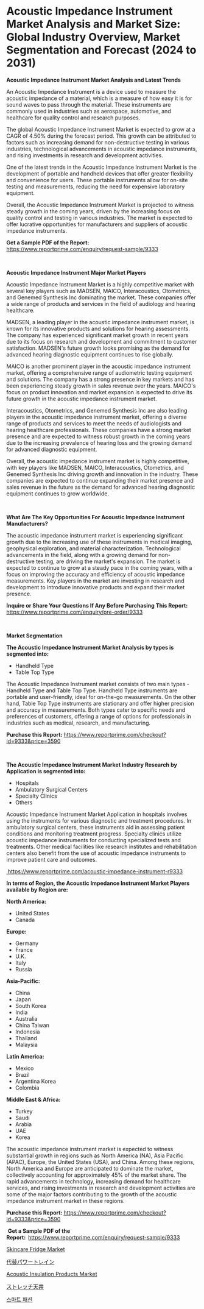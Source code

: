 <p><h1>Acoustic Impedance Instrument Market Analysis and Market Size: Global Industry Overview, Market Segmentation and Forecast (2024 to 2031)</h1></p><p><strong>Acoustic Impedance Instrument Market Analysis and Latest Trends</strong></p>
<p><p>An Acoustic Impedance Instrument is a device used to measure the acoustic impedance of a material, which is a measure of how easy it is for sound waves to pass through the material. These instruments are commonly used in industries such as aerospace, automotive, and healthcare for quality control and research purposes.</p><p>The global Acoustic Impedance Instrument Market is expected to grow at a CAGR of 4.50% during the forecast period. This growth can be attributed to factors such as increasing demand for non-destructive testing in various industries, technological advancements in acoustic impedance instruments, and rising investments in research and development activities.</p><p>One of the latest trends in the Acoustic Impedance Instrument Market is the development of portable and handheld devices that offer greater flexibility and convenience for users. These portable instruments allow for on-site testing and measurements, reducing the need for expensive laboratory equipment.</p><p>Overall, the Acoustic Impedance Instrument Market is projected to witness steady growth in the coming years, driven by the increasing focus on quality control and testing in various industries. The market is expected to offer lucrative opportunities for manufacturers and suppliers of acoustic impedance instruments.</p></p>
<p><strong>Get a Sample PDF of the Report:&nbsp;</strong> <a href="https://www.reportprime.com/enquiry/request-sample/9333">https://www.reportprime.com/enquiry/request-sample/9333</a></p>
<p>&nbsp;</p>
<p><strong>Acoustic Impedance Instrument Major Market Players</strong></p>
<p><p>Acoustic Impedance Instrument Market is a highly competitive market with several key players such as MADSEN, MAICO, Interacoustics, Otometrics, and Genemed Synthesis Inc dominating the market. These companies offer a wide range of products and services in the field of audiology and hearing healthcare.</p><p>MADSEN, a leading player in the acoustic impedance instrument market, is known for its innovative products and solutions for hearing assessments. The company has experienced significant market growth in recent years due to its focus on research and development and commitment to customer satisfaction. MADSEN's future growth looks promising as the demand for advanced hearing diagnostic equipment continues to rise globally.</p><p>MAICO is another prominent player in the acoustic impedance instrument market, offering a comprehensive range of audiometric testing equipment and solutions. The company has a strong presence in key markets and has been experiencing steady growth in sales revenue over the years. MAICO's focus on product innovation and market expansion is expected to drive its future growth in the acoustic impedance instrument market.</p><p>Interacoustics, Otometrics, and Genemed Synthesis Inc are also leading players in the acoustic impedance instrument market, offering a diverse range of products and services to meet the needs of audiologists and hearing healthcare professionals. These companies have a strong market presence and are expected to witness robust growth in the coming years due to the increasing prevalence of hearing loss and the growing demand for advanced diagnostic equipment.</p><p>Overall, the acoustic impedance instrument market is highly competitive, with key players like MADSEN, MAICO, Interacoustics, Otometrics, and Genemed Synthesis Inc driving growth and innovation in the industry. These companies are expected to continue expanding their market presence and sales revenue in the future as the demand for advanced hearing diagnostic equipment continues to grow worldwide.</p></p>
<p>&nbsp;</p>
<p><strong>What Are The Key Opportunities For Acoustic Impedance Instrument Manufacturers?</strong></p>
<p><p>The acoustic impedance instrument market is experiencing significant growth due to the increasing use of these instruments in medical imaging, geophysical exploration, and material characterization. Technological advancements in the field, along with a growing demand for non-destructive testing, are driving the market's expansion. The market is expected to continue to grow at a steady pace in the coming years, with a focus on improving the accuracy and efficiency of acoustic impedance measurements. Key players in the market are investing in research and development to introduce innovative products and expand their market presence.</p></p>
<p><strong>Inquire or Share Your Questions If Any Before Purchasing This Report:</strong> <a href="https://www.reportprime.com/enquiry/pre-order/9333">https://www.reportprime.com/enquiry/pre-order/9333</a></p>
<p>&nbsp;</p>
<p><strong>Market Segmentation</strong></p>
<p><strong>The Acoustic Impedance Instrument Market Analysis by types is segmented into:</strong></p>
<p><ul><li>Handheld Type</li><li>Table Top Type</li></ul></p>
<p><p>The Acoustic Impedance Instrument market consists of two main types - Handheld Type and Table Top Type. Handheld Type instruments are portable and user-friendly, ideal for on-the-go measurements. On the other hand, Table Top Type instruments are stationary and offer higher precision and accuracy in measurements. Both types cater to specific needs and preferences of customers, offering a range of options for professionals in industries such as medical, research, and manufacturing.</p></p>
<p><strong>Purchase this Report:&nbsp;</strong><a href="https://www.reportprime.com/checkout?id=9333&price=3590">https://www.reportprime.com/checkout?id=9333&price=3590</a></p>
<p>&nbsp;</p>
<p><strong>The Acoustic Impedance Instrument Market Industry Research by Application is segmented into:</strong></p>
<p><ul><li>Hospitals</li><li>Ambulatory Surgical Centers</li><li>Specialty Clinics</li><li>Others</li></ul></p>
<p><p>Acoustic Impedance Instrument Market Application in hospitals involves using the instruments for various diagnostic and treatment procedures. In ambulatory surgical centers, these instruments aid in assessing patient conditions and monitoring treatment progress. Specialty clinics utilize acoustic impedance instruments for conducting specialized tests and treatments. Other medical facilities like research institutes and rehabilitation centers also benefit from the use of acoustic impedance instruments to improve patient care and outcomes.</p></p>
<p><a href="https://www.reportprime.com/acoustic-impedance-instrument-r9333">&nbsp;https://www.reportprime.com/acoustic-impedance-instrument-r9333</a></p>
<p><strong>In terms of Region, the Acoustic Impedance Instrument Market Players available by Region are:</strong></p>
<p>
    <p> <strong> North America: </strong>
        <ul>
            <li>United States</li>
            <li>Canada</li>
        </ul>
        </p> 
    <p> <strong> Europe: </strong>
        <ul>
            <li>Germany</li>
            <li>France</li>
            <li>U.K.</li>
            <li>Italy</li>
            <li>Russia</li>
        </ul>
        </p> 
    <p> <strong> Asia-Pacific: </strong>
        <ul>
            <li>China</li>
            <li>Japan</li>
            <li>South Korea</li>
            <li>India</li>
            <li>Australia</li>
            <li>China Taiwan</li>
            <li>Indonesia</li>
            <li>Thailand</li>
            <li>Malaysia</li>
        </ul>
        </p> 
    <p> <strong> Latin America: </strong>
        <ul>
            <li>Mexico</li>
            <li>Brazil</li>
            <li>Argentina Korea</li>
            <li>Colombia</li>
        </ul>
        </p> 
    <p> <strong> Middle East & Africa: </strong>
        <ul>
            <li>Turkey</li>
            <li>Saudi</li>
            <li>Arabia</li>
            <li>UAE</li>
            <li>Korea</li>
        </ul>
    </p>
    </p>
<p><p>The acoustic impedance instrument market is expected to witness substantial growth in regions such as North America (NA), Asia Pacific (APAC), Europe, the United States (USA), and China. Among these regions, North America and Europe are anticipated to dominate the market, collectively accounting for approximately 45% of the market share. The rapid advancements in technology, increasing demand for healthcare services, and rising investments in research and development activities are some of the major factors contributing to the growth of the acoustic impedance instrument market in these regions.</p></p>
<p><strong>Purchase this Report: </strong><a href="https://www.reportprime.com/checkout?id=9333&price=3590">https://www.reportprime.com/checkout?id=9333&price=3590</a></p>
<p>&nbsp;<strong>Get a Sample PDF of the Report:&nbsp;&nbsp;</strong><a href="https://www.reportprime.com/enquiry/request-sample/9333">https://www.reportprime.com/enquiry/request-sample/9333</a></p>
<p><strong></strong></p>
<p><p><a href="https://issuu.com/reportprime-2/docs/skincare-fridge-market-size-2030.pptx">Skincare Fridge Market</a></p><p><a href="https://medium.com/@hiramzulauf/%E4%BB%A3%E6%9B%BF%E5%8B%95%E5%8A%9B%E9%A7%86%E5%8B%95%E8%BB%8A%E5%B8%82%E5%A0%B4%E3%81%AF-%E5%B8%82%E5%A0%B4%E3%82%B7%E3%82%A7%E3%82%A2-%E5%B8%82%E5%A0%B4%E3%81%AE%E3%83%88%E3%83%AC%E3%83%B3%E3%83%89-%E5%B8%82%E5%A0%B4%E6%88%90%E9%95%B7%E3%81%AB%E9%96%A2%E3%81%99%E3%82%8B%E6%83%85%E5%A0%B1%E3%82%92%E6%8F%90%E4%BE%9B%E3%81%97%E3%81%A6%E3%81%84%E3%81%BE%E3%81%99-34836b92d222">代替パワートレイン</a></p><p><a href="https://issuu.com/reportprime-2/docs/acoustic-insulation-products-market-size-2030.pptx">Acoustic Insulation Products Market</a></p><p><a href="https://github.com/klon646/Market-Research-Report-List-1/blob/main/546659678321.md">ストレッチ天井</a></p><p><a href="https://medium.com/@kelsihoppe/%EC%8A%A4%EB%A7%88%ED%8A%B8-%ED%8C%A8%EC%85%98-%EC%8B%9C%EC%9E%A5-%EB%B6%84%EC%84%9D-cagr-%EC%8B%9C%EC%9E%A5-%EC%84%B8%EB%B6%84%ED%99%94-%EB%B0%8F-%EC%84%B8%EA%B3%84-%EC%82%B0%EC%97%85-%EA%B0%9C%EC%9A%94-0d9ca8a93c14">스마트 패션</a></p></p>